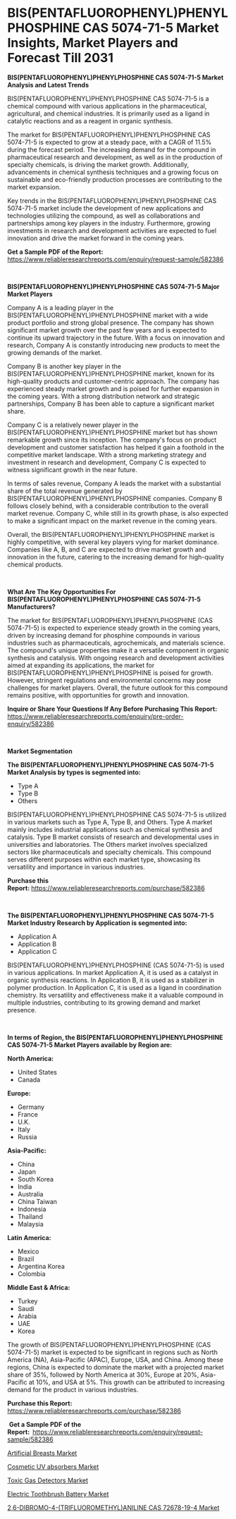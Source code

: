 <p><h1>BIS(PENTAFLUOROPHENYL)PHENYLPHOSPHINE CAS 5074-71-5 Market Insights, Market Players and Forecast Till 2031</h1></p><p><strong>BIS(PENTAFLUOROPHENYL)PHENYLPHOSPHINE CAS 5074-71-5 Market Analysis and Latest Trends</strong></p>
<p><p>BIS(PENTAFLUOROPHENYL)PHENYLPHOSPHINE CAS 5074-71-5 is a chemical compound with various applications in the pharmaceutical, agricultural, and chemical industries. It is primarily used as a ligand in catalytic reactions and as a reagent in organic synthesis.</p><p>The market for BIS(PENTAFLUOROPHENYL)PHENYLPHOSPHINE CAS 5074-71-5 is expected to grow at a steady pace, with a CAGR of 11.5% during the forecast period. The increasing demand for the compound in pharmaceutical research and development, as well as in the production of specialty chemicals, is driving the market growth. Additionally, advancements in chemical synthesis techniques and a growing focus on sustainable and eco-friendly production processes are contributing to the market expansion.</p><p>Key trends in the BIS(PENTAFLUOROPHENYL)PHENYLPHOSPHINE CAS 5074-71-5 market include the development of new applications and technologies utilizing the compound, as well as collaborations and partnerships among key players in the industry. Furthermore, growing investments in research and development activities are expected to fuel innovation and drive the market forward in the coming years.</p></p>
<p><strong>Get a Sample PDF of the Report:&nbsp;</strong> <a href="https://www.reliableresearchreports.com/enquiry/request-sample/582386">https://www.reliableresearchreports.com/enquiry/request-sample/582386</a></p>
<p>&nbsp;</p>
<p><strong>BIS(PENTAFLUOROPHENYL)PHENYLPHOSPHINE CAS 5074-71-5 Major Market Players</strong></p>
<p><p>Company A is a leading player in the BIS(PENTAFLUOROPHENYL)PHENYLPHOSPHINE market with a wide product portfolio and strong global presence. The company has shown significant market growth over the past few years and is expected to continue its upward trajectory in the future. With a focus on innovation and research, Company A is constantly introducing new products to meet the growing demands of the market.</p><p>Company B is another key player in the BIS(PENTAFLUOROPHENYL)PHENYLPHOSPHINE market, known for its high-quality products and customer-centric approach. The company has experienced steady market growth and is poised for further expansion in the coming years. With a strong distribution network and strategic partnerships, Company B has been able to capture a significant market share.</p><p>Company C is a relatively newer player in the BIS(PENTAFLUOROPHENYL)PHENYLPHOSPHINE market but has shown remarkable growth since its inception. The company's focus on product development and customer satisfaction has helped it gain a foothold in the competitive market landscape. With a strong marketing strategy and investment in research and development, Company C is expected to witness significant growth in the near future.</p><p>In terms of sales revenue, Company A leads the market with a substantial share of the total revenue generated by BIS(PENTAFLUOROPHENYL)PHENYLPHOSPHINE companies. Company B follows closely behind, with a considerable contribution to the overall market revenue. Company C, while still in its growth phase, is also expected to make a significant impact on the market revenue in the coming years.</p><p>Overall, the BIS(PENTAFLUOROPHENYL)PHENYLPHOSPHINE market is highly competitive, with several key players vying for market dominance. Companies like A, B, and C are expected to drive market growth and innovation in the future, catering to the increasing demand for high-quality chemical products.</p></p>
<p>&nbsp;</p>
<p><strong>What Are The Key Opportunities For BIS(PENTAFLUOROPHENYL)PHENYLPHOSPHINE CAS 5074-71-5 Manufacturers?</strong></p>
<p><p>The market for BIS(PENTAFLUOROPHENYL)PHENYLPHOSPHINE (CAS 5074-71-5) is expected to experience steady growth in the coming years, driven by increasing demand for phosphine compounds in various industries such as pharmaceuticals, agrochemicals, and materials science. The compound's unique properties make it a versatile component in organic synthesis and catalysis. With ongoing research and development activities aimed at expanding its applications, the market for BIS(PENTAFLUOROPHENYL)PHENYLPHOSPHINE is poised for growth. However, stringent regulations and environmental concerns may pose challenges for market players. Overall, the future outlook for this compound remains positive, with opportunities for growth and innovation.</p></p>
<p><strong>Inquire or Share Your Questions If Any Before Purchasing This Report:</strong> <a href="https://www.reliableresearchreports.com/enquiry/pre-order-enquiry/582386">https://www.reliableresearchreports.com/enquiry/pre-order-enquiry/582386</a></p>
<p>&nbsp;</p>
<p><strong>Market Segmentation</strong></p>
<p><strong>The BIS(PENTAFLUOROPHENYL)PHENYLPHOSPHINE CAS 5074-71-5 Market Analysis by types is segmented into:</strong></p>
<p><ul><li>Type A</li><li>Type B</li><li>Others</li></ul></p>
<p><p>BIS(PENTAFLUOROPHENYL)PHENYLPHOSPHINE CAS 5074-71-5 is utilized in various markets such as Type A, Type B, and Others. Type A market mainly includes industrial applications such as chemical synthesis and catalysis. Type B market consists of research and developmental uses in universities and laboratories. The Others market involves specialized sectors like pharmaceuticals and specialty chemicals. This compound serves different purposes within each market type, showcasing its versatility and importance in various industries.</p></p>
<p><strong>Purchase this Report:&nbsp;</strong><a href="https://www.reliableresearchreports.com/purchase/582386">https://www.reliableresearchreports.com/purchase/582386</a></p>
<p>&nbsp;</p>
<p><strong>The BIS(PENTAFLUOROPHENYL)PHENYLPHOSPHINE CAS 5074-71-5 Market Industry Research by Application is segmented into:</strong></p>
<p><ul><li>Application A</li><li>Application B</li><li>Application C</li></ul></p>
<p><p>BIS(PENTAFLUOROPHENYL)PHENYLPHOSPHINE (CAS 5074-71-5) is used in various applications. In market Application A, it is used as a catalyst in organic synthesis reactions. In Application B, it is used as a stabilizer in polymer production. In Application C, it is used as a ligand in coordination chemistry. Its versatility and effectiveness make it a valuable compound in multiple industries, contributing to its growing demand and market presence.</p></p>
<p>&nbsp;</p>
<p><strong>In terms of Region, the BIS(PENTAFLUOROPHENYL)PHENYLPHOSPHINE CAS 5074-71-5 Market Players available by Region are:</strong></p>
<p>
    <p> <strong> North America: </strong>
        <ul>
            <li>United States</li>
            <li>Canada</li>
        </ul>
        </p> 
    <p> <strong> Europe: </strong>
        <ul>
            <li>Germany</li>
            <li>France</li>
            <li>U.K.</li>
            <li>Italy</li>
            <li>Russia</li>
        </ul>
        </p> 
    <p> <strong> Asia-Pacific: </strong>
        <ul>
            <li>China</li>
            <li>Japan</li>
            <li>South Korea</li>
            <li>India</li>
            <li>Australia</li>
            <li>China Taiwan</li>
            <li>Indonesia</li>
            <li>Thailand</li>
            <li>Malaysia</li>
        </ul>
        </p> 
    <p> <strong> Latin America: </strong>
        <ul>
            <li>Mexico</li>
            <li>Brazil</li>
            <li>Argentina Korea</li>
            <li>Colombia</li>
        </ul>
        </p> 
    <p> <strong> Middle East & Africa: </strong>
        <ul>
            <li>Turkey</li>
            <li>Saudi</li>
            <li>Arabia</li>
            <li>UAE</li>
            <li>Korea</li>
        </ul>
    </p>
    </p>
<p><p>The growth of BIS(PENTAFLUOROPHENYL)PHENYLPHOSPHINE (CAS 5074-71-5) market is expected to be significant in regions such as North America (NA), Asia-Pacific (APAC), Europe, USA, and China. Among these regions, China is expected to dominate the market with a projected market share of 35%, followed by North America at 30%, Europe at 20%, Asia-Pacific at 10%, and USA at 5%. This growth can be attributed to increasing demand for the product in various industries.</p></p>
<p><strong>Purchase this Report: </strong><a href="https://www.reliableresearchreports.com/purchase/582386">https://www.reliableresearchreports.com/purchase/582386</a></p>
<p>&nbsp;<strong>Get a Sample PDF of the Report:&nbsp;&nbsp;</strong><a href="https://www.reliableresearchreports.com/enquiry/request-sample/582386">https://www.reliableresearchreports.com/enquiry/request-sample/582386</a></p>
<p><strong></strong></p>
<p><p><a href="https://github.com/gdfhhhj/Market-Research-Report-List-3/blob/main/artificial-breasts-market.md">Artificial Breasts Market</a></p><p><a href="https://github.com/julyju69/Market-Research-Report-List-2/blob/main/cosmetic-uv-absorbers-market.md">Cosmetic UV absorbers Market</a></p><p><a href="https://github.com/singletonthaxterkelliehr2df/Market-Research-Report-List-1/blob/main/toxic-gas-detectors-market.md">Toxic Gas Detectors Market</a></p><p><a href="https://github.com/kufem1/Market-Research-Report-List-1/blob/main/electric-toothbrush-battery-market.md">Electric Toothbrush Battery Market</a></p><p><a href="https://github.com/RichRobinson5/Market-Research-Report-List-3/blob/main/26-dibromo-4-trifluoromethylaniline-cas-72678-19-4-market.md">2,6-DIBROMO-4-(TRIFLUOROMETHYL)ANILINE CAS 72678-19-4 Market</a></p></p>